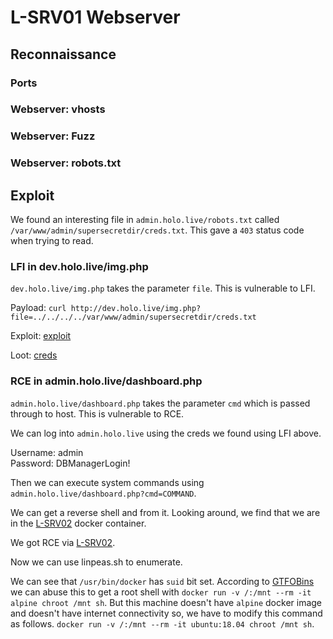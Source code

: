 # L-SRV01 Webserver

## Reconnaissance

### Ports

### Webserver: vhosts

### Webserver: Fuzz

### Webserver: robots.txt


## Exploit

We found an interesting file in `admin.holo.live/robots.txt` called `/var/www/admin/supersecretdir/creds.txt`. This gave a `403` status code when trying to read.

### LFI in dev.holo.live/img.php

`dev.holo.live/img.php` takes the parameter `file`. This is vulnerable to LFI.

Payload: `curl http://dev.holo.live/img.php?file=../../../../var/www/admin/supersecretdir/creds.txt`

Exploit: [exploit](exploit/LFI/exploit.sh)

Loot: [creds](exploit/LFI/creds.txt)

### RCE in admin.holo.live/dashboard.php

`admin.holo.live/dashboard.php` takes the parameter `cmd` which is passed through to host. This is vulnerable to RCE.

We can log into `admin.holo.live` using the creds we found using LFI above. 

Username: admin  
Password: DBManagerLogin!

Then we can execute system commands using `admin.holo.live/dashboard.php?cmd=COMMAND`.

We can get a reverse shell and from it. Looking around, we find that we are in the [L-SRV02](../L-SRV02/L-SRV02.md) docker container.

We got RCE via [L-SRV02](../L-SRV02/L-SRV02.md).

Now we can use linpeas.sh to enumerate.

We can see that `/usr/bin/docker` has `suid` bit set. According to [GTFOBins](https://gtfobins.github.io/) we can abuse this to get a root shell with `docker run -v /:/mnt --rm -it alpine chroot /mnt sh`. But this machine doesn't have `alpine` docker image and doesn't have internet connectivity so, we have to modify this command as follows. `docker run -v /:/mnt --rm -it ubuntu:18.04 chroot /mnt sh`.

